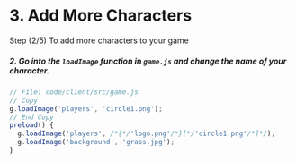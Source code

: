 # 3. Add More Characters

Step (2/5) To add more characters to your game

##### 2. Go into the `loadImage` _function_ in `game.js` and change the name of your character.

```javascript
// File: code/client/src/game.js
// Copy
g.loadImage('players', 'circle1.png');
// End Copy
preload() {
  g.loadImage('players', /*{*/'logo.png'/*}[*/'circle1.png'/*]*/);
  g.loadImage('background', 'grass.jpg');
}
```
